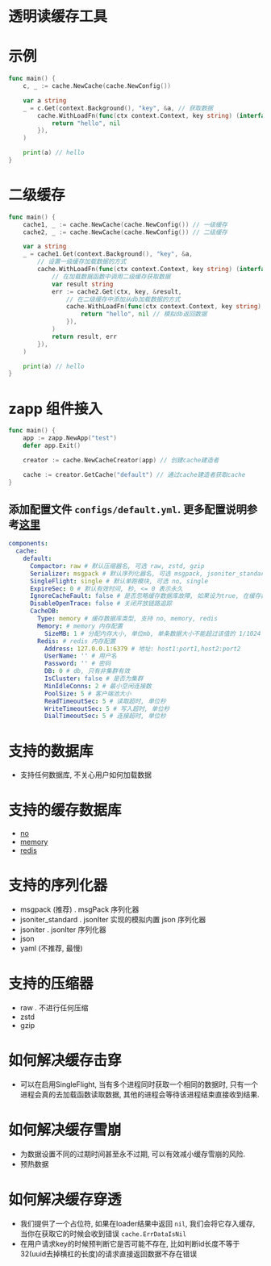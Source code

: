 
# 透明读缓存工具

# 示例

```go
func main() {
	c, _ := cache.NewCache(cache.NewConfig())

	var a string
	_ = c.Get(context.Background(), "key", &a, // 获取数据
		cache.WithLoadFn(func(ctx context.Context, key string) (interface{}, error) { // db加载函数
			return "hello", nil
		}),
	)

	print(a) // hello
}
```

# 二级缓存

```go
func main() {
	cache1, _ := cache.NewCache(cache.NewConfig()) // 一级缓存
	cache2, _ := cache.NewCache(cache.NewConfig()) // 二级缓存

	var a string
	_ = cache1.Get(context.Background(), "key", &a,
		// 设置一级缓存加载数据的方式
		cache.WithLoadFn(func(ctx context.Context, key string) (interface{}, error) {
			// 在加载数据函数中调用二级缓存获取数据
			var result string
			err := cache2.Get(ctx, key, &result,
				// 在二级缓存中添加从db加载数据的方式
				cache.WithLoadFn(func(ctx context.Context, key string) (interface{}, error) {
					return "hello", nil // 模拟db返回数据
				}),
			)
			return result, err
		}),
	)

	print(a) // hello
}
```

# zapp 组件接入

```go
func main() {
	app := zapp.NewApp("test")
	defer app.Exit()

	creator := cache.NewCacheCreator(app) // 创建cache建造者

	cache := creator.GetCache("default") // 通过cache建造者获取cache
}
```

## 添加配置文件 `configs/default.yml`. 更多配置说明参考[这里](./config.go)

```yaml
components:
  cache:
    default:
      Compactor: raw # 默认压缩器名, 可选 raw, zstd, gzip
      Serializer: msgpack # 默认序列化器名, 可选 msgpack, jsoniter_standard, jsoniter, json, yaml
      SingleFlight: single # 默认单跑模块, 可选 no, single
      ExpireSec: 0 # 默认有效时间, 秒, <= 0 表示永久
      IgnoreCacheFault: false # 是否忽略缓存数据库故障, 如果设为true, 在缓存数据库故障时从加载器获取数据, 这会导致缓存击穿. 如果设为false, 在缓存数据库故障时直接返回错误
      DisableOpenTrace: false # 关闭开放链路追踪
      CacheDB:
        Type: memory # 缓存数据库类型, 支持 no, memory, redis
        Memory: # memory 内存配置
          SizeMB: 1 # 分配内存大小, 单位mb, 单条数据大小不能超过该值的 1/1024
        Redis: # redis 内存配置
          Address: 127.0.0.1:6379 # 地址: host1:port1,host2:port2
          UserName: '' # 用户名
          Password: '' # 密码
          DB: 0 # db, 只有非集群有效
          IsCluster: false # 是否为集群
          MinIdleConns: 2 # 最小空闲连接数
          PoolSize: 5 # 客户端池大小
          ReadTimeoutSec: 5 # 读取超时, 单位秒
          WriteTimeoutSec: 5 # 写入超时, 单位秒
          DialTimeoutSec: 5 # 连接超时, 单位秒
```




# 支持的数据库

+ 支持任何数据库, 不关心用户如何加载数据

# 支持的缓存数据库

+ [no](./cachedb/no_cache/cache.go)
+ [memory](./cachedb/memory_cache/cache.go)
+ [redis](./cachedb/redis_cache/cache.go)

# 支持的序列化器

+ msgpack (推荐) . msgPack 序列化器
+ jsoniter_standard . jsonIter 实现的模拟内置 json 序列化器
+ jsoniter . jsonIter 序列化器
+ json
+ yaml (不推荐, 最慢)

# 支持的压缩器

+ raw . 不进行任何压缩
+ zstd
+ gzip

# 如何解决缓存击穿

+ 可以在启用SingleFlight, 当有多个进程同时获取一个相同的数据时, 只有一个进程会真的去加载函数读取数据, 其他的进程会等待该进程结束直接收到结果.

# 如何解决缓存雪崩

+ 为数据设置不同的过期时间甚至永不过期, 可以有效减小缓存雪崩的风险.
+ 预热数据

# 如何解决缓存穿透

+ 我们提供了一个占位符, 如果在loader结果中返回 `nil`, 我们会将它存入缓存, 当你在获取它的时候会收到错误 `cache.ErrDataIsNil`
+ 在用户请求key的时候预判断它是否可能不存在, 比如判断id长度不等于32(uuid去掉横杠的长度)的请求直接返回数据不存在错误
